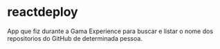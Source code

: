# reactdeploy
App que fiz durante a Gama Experience para buscar e listar o nome dos repositorios do GitHub de determinada pessoa.
